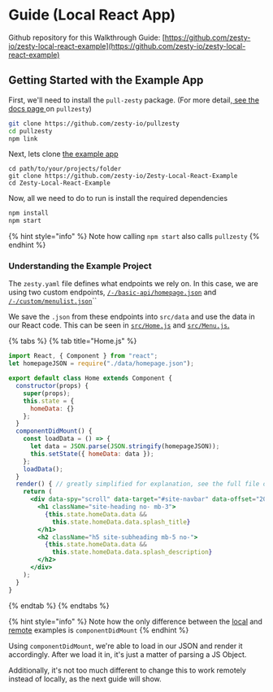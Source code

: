 # Guide \(Local React App\)

Github repository for this Walkthrough Guide: [https://github.com/zesty-io/zesty-local-react-example](https://github.com/zesty-io/zesty-local-react-example)

## Getting Started with the Example App

First, we'll need to install the `pull-zesty` package. \(For more detail,[ see the docs page ](https://github.com/zesty-io/zesty-org/tree/2c2b2cdfbf60f7308aedeb999c44eb98b7dbd490/pullzesty.md)on `pullzesty`\)

```bash
git clone https://github.com/zesty-io/pullzesty
cd pullzesty
npm link
```

Next, lets clone [the example app](https://github.com/zesty-io/zesty-local-react-example)

```text
cd path/to/your/projects/folder
git clone https://github.com/zesty-io/Zesty-Local-React-Example
cd Zesty-Local-React-Example
```

Now, all we need to do to run is install the required dependencies

```bash
npm install
npm start
```

{% hint style="info" %}
Note how calling `npm start` also calls `pullzesty`
{% endhint %}

### Understanding the Example Project

The `zesty.yaml` file defines what endpoints we rely on. In this case, we are using two custom endpoints, [`/-/basic-api/homepage.json`](https://6c706l48-dev.preview.zestyio.com/-/basic-api/homepage.json) and [`/-/custom/menulist.json`](https://6c706l48-dev.preview.zestyio.com/-/custom/menulist.json)\`\`

We save the `.json` from these endpoints into `src/data` and use the data in our React code. This can be seen in [`src/Home.js`](https://github.com/zesty-io/Zesty-Local-React-Example/blob/master/src/Home.js) and [`src/Menu.js`.](https://github.com/zesty-io/Zesty-Local-React-Example/blob/master/src/Menu.js)

{% tabs %}
{% tab title="Home.js" %}
```jsx
import React, { Component } from "react";
let homepageJSON = require("./data/homepage.json");

export default class Home extends Component {
  constructor(props) {
    super(props);
    this.state = {
      homeData: {}
    };
  }
  componentDidMount() {
    const loadData = () => {
      let data = JSON.parse(JSON.stringify(homepageJSON));
      this.setState({ homeData: data });
    };
    loadData();
  }
  render() { // greatly simplified for explanation, see the full file on Github
    return (
      <div data-spy="scroll" data-target="#site-navbar" data-offset="200">
        <h1 className="site-heading no- mb-3">
          {this.state.homeData.data &&
            this.state.homeData.data.splash_title}
        </h1>
        <h2 className="h5 site-subheading mb-5 no-">
          {this.state.homeData.data &&
            this.state.homeData.data.splash_description}
        </h2>
      </div>
    );
  }
}
```
{% endtab %}
{% endtabs %}

{% hint style="info" %}
Note how the only difference between the [local](https://github.com/zesty-io/zesty-org/tree/2c2b2cdfbf60f7308aedeb999c44eb98b7dbd490/headless/react/local-guide.md#understanding-the-example-project) and [remote](https://github.com/zesty-io/zesty-org/tree/2c2b2cdfbf60f7308aedeb999c44eb98b7dbd490/headless/react/remote-guide.md#understanding-the-example-project) examples is `componentDidMount`
{% endhint %}

Using `componentDidMount`, we're able to load in our JSON and render it accordingly. After we load it in, it's just a matter of parsing a JS Object.

Additionally, it's not too much different to change this to work remotely instead of locally, as the next guide will show.

